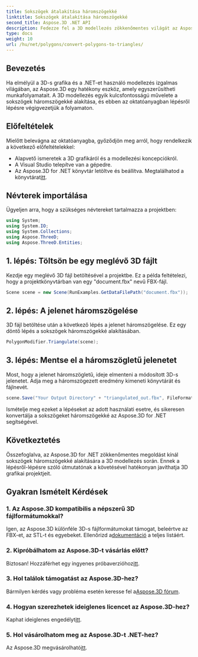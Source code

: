 ```yaml
---
title: Sokszögek átalakítása háromszögekké
linktitle: Sokszögek átalakítása háromszögekké
second_title: Aspose.3D .NET API
description: Fedezze fel a 3D modellezés zökkenőmentes világát az Aspose.3D for .NET segítségével. Könnyen konvertálhat sokszögeket háromszögekké a lépésenkénti útmutatónk segítségével. Töltse le ingyenes próbaverzióját most!
type: docs
weight: 10
url: /hu/net/polygons/convert-polygons-to-triangles/
---
```

## Bevezetés
Ha elmélyül a 3D-s grafika és a .NET-et használó modellezés izgalmas világában, az Aspose.3D egy hatékony eszköz, amely egyszerűsítheti munkafolyamatait. A 3D modellezés egyik kulcsfontosságú művelete a sokszögek háromszögekké alakítása, és ebben az oktatóanyagban lépésről lépésre végigvezetjük a folyamaton.
## Előfeltételek
Mielőtt belevágna az oktatóanyagba, győződjön meg arról, hogy rendelkezik a következő előfeltételekkel:
- Alapvető ismeretek a 3D grafikáról és a modellezési koncepciókról.
- A Visual Studio telepítve van a gépedre.
-  Az Aspose.3D for .NET könyvtár letöltve és beállítva. Megtalálhatod a könyvtárat[itt](https://releases.aspose.com/3d/net/).
## Névterek importálása
Ügyeljen arra, hogy a szükséges névtereket tartalmazza a projektben:
```csharp
using System;
using System.IO;
using System.Collections;
using Aspose.ThreeD;
using Aspose.ThreeD.Entities;
```
## 1. lépés: Töltsön be egy meglévő 3D fájlt
Kezdje egy meglévő 3D fájl betöltésével a projektbe. Ez a példa feltételezi, hogy a projektkönyvtárban van egy "document.fbx" nevű FBX-fájl.
```csharp
Scene scene = new Scene(RunExamples.GetDataFilePath("document.fbx"));
```
## 2. lépés: A jelenet háromszögelése
3D fájl betöltése után a következő lépés a jelenet háromszögelése. Ez egy döntő lépés a sokszögek háromszögekké alakításában.
```csharp
PolygonModifier.Triangulate(scene);
```
## 3. lépés: Mentse el a háromszögletű jelenetet
Most, hogy a jelenet háromszögletű, ideje elmenteni a módosított 3D-s jelenetet. Adja meg a háromszögezett eredmény kimeneti könyvtárát és fájlnevét.
```csharp
scene.Save("Your Output Directory" + "triangulated_out.fbx", FileFormat.FBX7400ASCII);
```
Ismételje meg ezeket a lépéseket az adott használati esetre, és sikeresen konvertálja a sokszögeket háromszögekké az Aspose.3D for .NET segítségével.
## Következtetés
Összefoglalva, az Aspose.3D for .NET zökkenőmentes megoldást kínál sokszögek háromszögekké alakítására a 3D modellezés során. Ennek a lépésről-lépésre szóló útmutatónak a követésével hatékonyan javíthatja 3D grafikai projektjeit.
## Gyakran Ismételt Kérdések
### 1. Az Aspose.3D kompatibilis a népszerű 3D fájlformátumokkal?
 Igen, az Aspose.3D különféle 3D-s fájlformátumokat támogat, beleértve az FBX-et, az STL-t és egyebeket. Ellenőrizd a[dokumentáció](https://reference.aspose.com/3d/net/) a teljes listáért.
### 2. Kipróbálhatom az Aspose.3D-t vásárlás előtt?
 Biztosan! Hozzáférhet egy ingyenes próbaverzióhoz[itt](https://releases.aspose.com/).
### 3. Hol találok támogatást az Aspose.3D-hez?
Bármilyen kérdés vagy probléma esetén keresse fel a[Aspose.3D fórum](https://forum.aspose.com/c/3d/18).
### 4. Hogyan szerezhetek ideiglenes licencet az Aspose.3D-hez?
 Kaphat ideiglenes engedélyt[itt](https://purchase.aspose.com/temporary-license/).
### 5. Hol vásárolhatom meg az Aspose.3D-t .NET-hez?
 Az Aspose.3D megvásárolható[itt](https://purchase.aspose.com/buy).